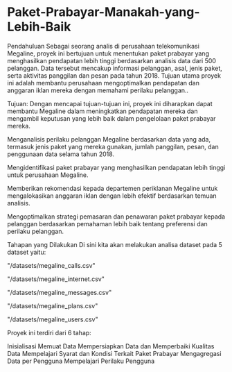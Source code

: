 # Paket-Prabayar-Manakah-yang-Lebih-Baik

Pendahuluan
Sebagai seorang analis di perusahaan telekomunikasi Megaline, proyek ini bertujuan untuk menentukan paket prabayar yang menghasilkan pendapatan lebih tinggi berdasarkan analisis data dari 500 pelanggan. Data tersebut mencakup informasi pelanggan, asal, jenis paket, serta aktivitas panggilan dan pesan pada tahun 2018. Tujuan utama proyek ini adalah membantu perusahaan mengoptimalkan pendapatan dan anggaran iklan mereka dengan memahami perilaku pelanggan..

Tujuan:
Dengan mencapai tujuan-tujuan ini, proyek ini diharapkan dapat membantu Megaline dalam meningkatkan pendapatan mereka dan mengambil keputusan yang lebih baik dalam pengelolaan paket prabayar mereka.

Menganalisis perilaku pelanggan Megaline berdasarkan data yang ada, termasuk jenis paket yang mereka gunakan, jumlah panggilan, pesan, dan penggunaan data selama tahun 2018.

Mengidentifikasi paket prabayar yang menghasilkan pendapatan lebih tinggi untuk perusahaan Megaline.

Memberikan rekomendasi kepada departemen periklanan Megaline untuk mengalokasikan anggaran iklan dengan lebih efektif berdasarkan temuan analisis.

Mengoptimalkan strategi pemasaran dan penawaran paket prabayar kepada pelanggan berdasarkan pemahaman lebih baik tentang preferensi dan perilaku pelanggan.

Tahapan yang Dilakukan
Di sini kita akan melakukan analisa dataset pada 5 dataset yaitu:

"/datasets/megaline_calls.csv"

"/datasets/megaline_internet.csv"

"/datasets/megaline_messages.csv"

"/datasets/megaline_plans.csv"

"/datasets/megaline_users.csv"

Proyek ini terdiri dari 6 tahap:

Inisialisasi
Memuat Data
Mempersiapkan Data dan Memperbaiki Kualitas Data
Mempelajari Syarat dan Kondisi Terkait Paket Prabayar
Mengagregasi Data per Pengguna
Mempelajari Perilaku Pengguna
